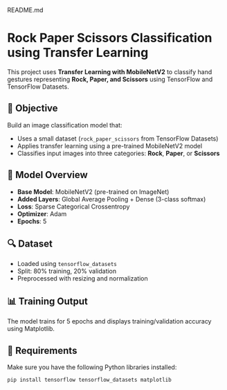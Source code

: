 README.md
# Rock Paper Scissors Classification using Transfer Learning

This project uses **Transfer Learning with MobileNetV2** to classify hand gestures representing **Rock, Paper, and Scissors** using TensorFlow and TensorFlow Datasets.

## 📌 Objective

Build an image classification model that:
- Uses a small dataset (`rock_paper_scissors` from TensorFlow Datasets)
- Applies transfer learning using a pre-trained MobileNetV2 model
- Classifies input images into three categories: **Rock**, **Paper**, or **Scissors**

## 🧠 Model Overview

- **Base Model**: MobileNetV2 (pre-trained on ImageNet)
- **Added Layers**: Global Average Pooling + Dense (3-class softmax)
- **Loss**: Sparse Categorical Crossentropy
- **Optimizer**: Adam
- **Epochs**: 5

## 🔍 Dataset

- Loaded using `tensorflow_datasets`
- Split: 80% training, 20% validation
- Preprocessed with resizing and normalization

## 📊 Training Output

The model trains for 5 epochs and displays training/validation accuracy using Matplotlib.

## 📁 Requirements

Make sure you have the following Python libraries installed:

```bash
pip install tensorflow tensorflow_datasets matplotlib
